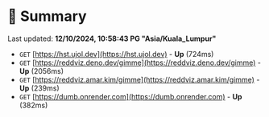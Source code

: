 # 📖 Summary
Last updated: **12/10/2024, 10:58:43 PG "Asia/Kuala_Lumpur"**

- `GET` [https://hst.ujol.dev](https://hst.ujol.dev) - **Up** (724ms)
- `GET` [https://reddviz.deno.dev/gimme](https://reddviz.deno.dev/gimme) - **Up** (2056ms)
- `GET` [https://reddviz.amar.kim/gimme](https://reddviz.amar.kim/gimme) - **Up** (239ms)
- `GET` [https://dumb.onrender.com](https://dumb.onrender.com) - **Up** (382ms)
